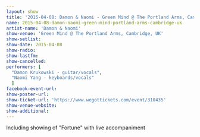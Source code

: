 ```yaml
---
layout: show
title: '2015-04-08: Damon & Naomi - Green Mind @ The Portland Arms, Cambridge, UK'
name: 2015-04-08-damon-naomi-green-mind-portland-arms-cambridge-uk
artist-name: 'Damon & Naomi'
show-venue: 'Green Mind @ The Portland Arms, Cambridge, UK'
show-setlist: 
show-date: 2015-04-08
show-radio: 
show-lastfm: 
show-cancelled: 
performers: [
  "Damon Krukowski - guitar/vocals",
  "Naomi Yang - keyboards/vocals"
  ]
facebook-event-url: 
show-poster-url: 
show-ticket-url: 'https://www.wegottickets.com/event/310435'
show-venue-website: 
show-additional: 
---
```

Including showing of "Fortune" with live accompaniment